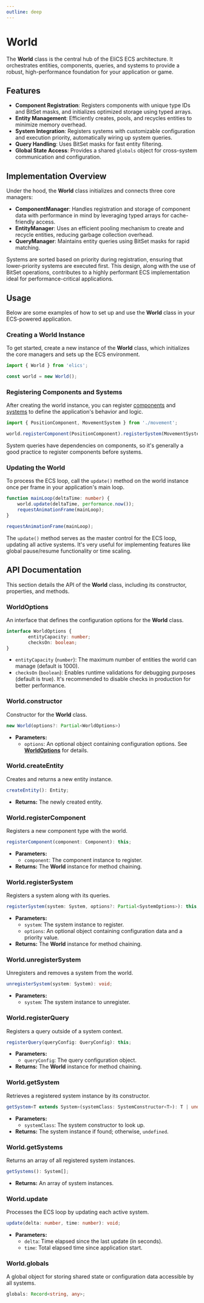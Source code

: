 ```yaml
---
outline: deep
---
```


# World

The **World** class is the central hub of the EliCS ECS architecture. It orchestrates entities, components, queries, and systems to provide a robust, high-performance foundation for your application or game.

## Features

- **Component Registration**: Registers components with unique type IDs and BitSet masks, and initializes optimized storage using typed arrays.
- **Entity Management**: Efficiently creates, pools, and recycles entities to minimize memory overhead.
- **System Integration**: Registers systems with customizable configuration and execution priority, automatically wiring up system queries.
- **Query Handling**: Uses BitSet masks for fast entity filtering.
- **Global State Access**: Provides a shared `globals` object for cross-system communication and configuration.

## Implementation Overview

Under the hood, the **World** class initializes and connects three core managers:

- **ComponentManager**: Handles registration and storage of component data with performance in mind by leveraging typed arrays for cache-friendly access.
- **EntityManager**: Uses an efficient pooling mechanism to create and recycle entities, reducing garbage collection overhead.
- **QueryManager**: Maintains entity queries using BitSet masks for rapid matching.

Systems are sorted based on priority during registration, ensuring that lower-priority systems are executed first. This design, along with the use of BitSet operations, contributes to a highly performant ECS implementation ideal for performance-critical applications.

## Usage

Below are some examples of how to set up and use the **World** class in your ECS-powered application.

### Creating a World Instance

To get started, create a new instance of the **World** class, which initializes the core managers and sets up the ECS environment.

```ts
import { World } from 'elics';

const world = new World();
```

### Registering Components and Systems

After creating the world instance, you can register [components](./component.md) and [systems](./system.md) to define the application's behavior and logic.

```ts
import { PositionComponent, MovementSystem } from './movement';

world.registerComponent(PositionComponent).registerSystem(MovementSystem);
```

System queries have dependencies on components, so it's generally a good practice to register components before systems.

### Updating the World

To process the ECS loop, call the `update()` method on the world instance once per frame in your application's main loop.

```ts
function mainLoop(deltaTime: number) {
	world.update(deltaTime, performance.now());
	requestAnimationFrame(mainLoop);
}

requestAnimationFrame(mainLoop);
```

The `update()` method serves as the master control for the ECS loop, updating all active systems. It's very useful for implementing features like global pause/resume functionality or time scaling.

## API Documentation

This section details the API of the **World** class, including its constructor, properties, and methods.

### WorldOptions

An interface that defines the configuration options for the **World** class.

```ts
interface WorldOptions {
        entityCapacity: number;
        checksOn: boolean;
}
```

- `entityCapacity` (`number`): The maximum number of entities the world can manage (default is 1000).
- `checksOn` (`boolean`): Enables runtime validations for debugging purposes (default is true). It's recommended to disable checks in production for better performance.

### World.constructor

Constructor for the **World** class.

```ts
new World(options?: Partial<WorldOptions>)
```

- **Parameters:**
  - `options`: An optional object containing configuration options. See [**WorldOptions**](#worldoptions) for details.

### World.createEntity

Creates and returns a new entity instance.

```ts
createEntity(): Entity;
```

- **Returns:** The newly created entity.

### World.registerComponent

Registers a new component type with the world.

```ts
registerComponent(component: Component): this;
```

- **Parameters:**
  - `component`: The component instance to register.
- **Returns:** The **World** instance for method chaining.

### World.registerSystem

Registers a system along with its queries.

```ts
registerSystem(system: System, options?: Partial<SystemOptions>): this;
```

- **Parameters:**
  - `system`: The system instance to register.
  - `options`: An optional object containing configuration data and a priority value.
- **Returns:** The **World** instance for method chaining.

### World.unregisterSystem

Unregisters and removes a system from the world.

```ts
unregisterSystem(system: System): void;
```

- **Parameters:**
  - `system`: The system instance to unregister.

### World.registerQuery

Registers a query outside of a system context.

```ts
registerQuery(queryConfig: QueryConfig): this;
```

- **Parameters:**
  - `queryConfig`: The query configuration object.
- **Returns:** The **World** instance for method chaining.

### World.getSystem

Retrieves a registered system instance by its constructor.

```ts
getSystem<T extends System>(systemClass: SystemConstructor<T>): T | undefined;
```

- **Parameters:**
  - `systemClass`: The system constructor to look up.
- **Returns:** The system instance if found; otherwise, `undefined`.

### World.getSystems

Returns an array of all registered system instances.

```ts
getSystems(): System[];
```

- **Returns:** An array of system instances.

### World.update

Processes the ECS loop by updating each active system.

```ts
update(delta: number, time: number): void;
```

- **Parameters:**
  - `delta`: Time elapsed since the last update (in seconds).
  - `time`: Total elapsed time since application start.

### World.globals

A global object for storing shared state or configuration data accessible by all systems.

```ts
globals: Record<string, any>;
```
